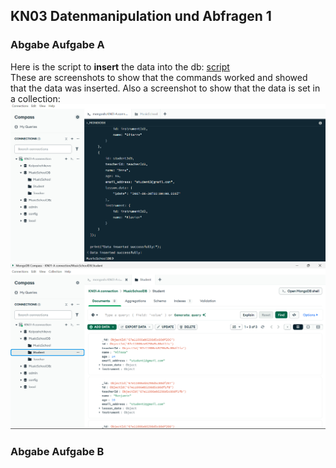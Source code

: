 ## KN03 Datenmanipulation und Abfragen 1

### Abgabe Aufgabe A
Here is the script to **insert** the data into the db: [script](script-daten-hinzufügen.js)  
These are screenshots to show that the commands worked and showed that the data was inserted. Also a screenshot to show that the data is set in a collection:
![screenshot](./images/mongosh-commands-output.png)
![screenshot](./images/Student-Collection-Data.png)

### Abgabe Aufgabe B
